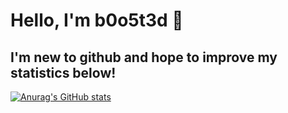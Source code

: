 # Hello, I'm b0o5t3d 👋
I'm new to github and hope to improve my statistics below!
---
[![Anurag's GitHub stats](https://github-readme-stats.vercel.app/api?username=b0o5t3d&theme=prussian&show_icons=true)](https://github.com/anuraghazra/github-readme-stats)
